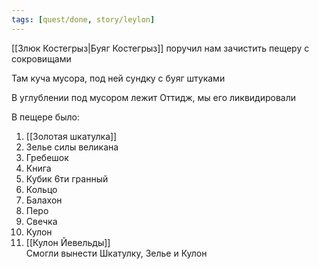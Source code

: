 ```yaml
---
tags: [quest/done, story/leylon]
---
```


[[Злюк Костегрыз|Буяг Костегрыз]] поручил нам зачистить пещеру с сокровищами

Там куча мусора, под ней сундку с буяг штуками

В углублении под мусором лежит Оттидж, мы его ликвидировали

В пещере было:

1) [[Золотая шкатулка]]
2) Зелье силы великана
3) Гребешок
4) Книга
5) Кубик 6ти гранный
6) Кольцо
7) Балахон
8) Перо
9) Свечка
10) Кулон
11) [[Кулон Йевельды]]  
Смогли вынести Шкатулку, Зелье и Кулон
